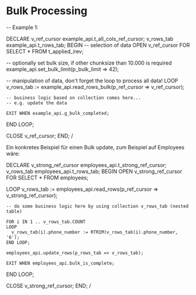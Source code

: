 # Bulk Processing

-- Example 1:

DECLARE
  v_ref_cursor example_api.t_all_cols_ref_cursor;
  v_rows_tab   example_api.t_rows_tab;
BEGIN
  -- selection of data
  OPEN v_ref_cursor FOR SELECT * FROM t_applied_irev;

  -- optionally set bulk size, if other chunksize than 10.000 is required
  example_api.set_bulk_limit(p_bulk_limit => 42);

  -- manipulation of data, don't forget the loop to process all data!
  LOOP
    v_rows_tab := example_api.read_rows_bulk(p_ref_cursor => v_ref_cursor);

    -- business logic based on collection comes here...
    -- e.g. update the data

    EXIT WHEN example_api.g_bulk_completed;
  END LOOP;

  CLOSE v_ref_cursor;
END;
/


Ein konkretes Beispiel für einen Bulk update, zum Beispiel auf Employees wäre:

DECLARE
  v_strong_ref_cursor employees_api.t_strong_ref_cursor;
  v_rows_tab          employees_api.t_rows_tab;
BEGIN
  OPEN v_strong_ref_cursor FOR SELECT * FROM employees;

  LOOP
    v_rows_tab := employees_api.read_rows(p_ref_cursor => v_strong_ref_cursor);

    -- do some business logic here by using collection v_rows_tab (nested table)

    FOR i IN 1 .. v_rows_tab.COUNT
    LOOP
      v_rows_tab(i).phone_number := RTRIM(v_rows_tab(i).phone_number, '6');
    END LOOP;

    employees_api.update_rows(p_rows_tab => v_rows_tab);

    EXIT WHEN employees_api.bulk_is_complete;
  END LOOP;

  CLOSE v_strong_ref_cursor;
END;
/